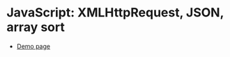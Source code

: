 # JavaScript: XMLHttpRequest, JSON, array sort

- [Demo page](https://zahoruiko.github.io/HW_FE_221026-JavaScript/)
